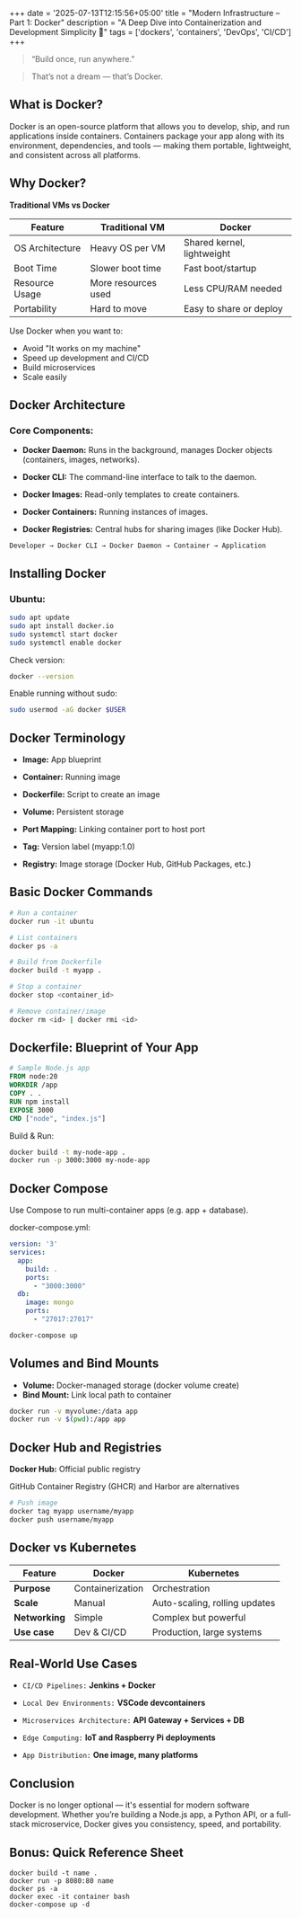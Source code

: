 
+++
date = '2025-07-13T12:15:56+05:00'
title = "Modern Infrastructure – Part 1: Docker"
description = "A Deep Dive into Containerization and Development Simplicity 🐳"
tags = ['dockers', 'containers', 'DevOps', 'CI/CD']
+++


> “Build once, run anywhere.”

> That’s not a dream — that’s Docker.


##  What is Docker? 
Docker is an open-source platform that allows you to develop, ship, and run applications inside containers. Containers package your app along with its environment, dependencies, and tools — making them portable, lightweight, and consistent across all platforms.

## Why Docker? 
 **Traditional VMs vs Docker**

| Feature               | Traditional VM              | Docker                          |
|-----------------------|-----------------------------|----------------------------------|
| OS Architecture       | Heavy OS per VM             | Shared kernel, lightweight       |
| Boot Time             | Slower boot time            | Fast boot/startup                |
| Resource Usage        | More resources used         | Less CPU/RAM needed              |
| Portability           | Hard to move                | Easy to share or deploy          |

Use Docker when you want to:
- Avoid "It works on my machine"
- Speed up development and CI/CD
- Build microservices
- Scale easily

## Docker Architecture
### Core Components:

- **Docker Daemon:** Runs in the background, manages Docker objects (containers, images, networks).

- **Docker CLI:** The command-line interface to talk to the daemon.

- **Docker Images:** Read-only templates to create containers.

- **Docker Containers:** Running instances of images.

- **Docker Registries:** Central hubs for sharing images (like Docker Hub).

```plaintext
Developer → Docker CLI → Docker Daemon → Container → Application
```
## Installing Docker 
### Ubuntu:

```bash
sudo apt update
sudo apt install docker.io
sudo systemctl start docker
sudo systemctl enable docker
```
Check version:

```bash
docker --version
```
Enable running without sudo:

```bash
sudo usermod -aG docker $USER
```
## Docker Terminology 
- **Image:** App blueprint

- **Container:** Running image

- **Dockerfile:** Script to create an image

- **Volume:** Persistent storage

- **Port Mapping:** Linking container port to host port

- **Tag:** Version label (myapp:1.0)

- **Registry:** Image storage (Docker Hub, GitHub Packages, etc.)

## Basic Docker Commands 
```bash
# Run a container
docker run -it ubuntu

# List containers
docker ps -a

# Build from Dockerfile
docker build -t myapp .

# Stop a container
docker stop <container_id>

# Remove container/image
docker rm <id> | docker rmi <id>
```

## Dockerfile: Blueprint of Your App 
```Dockerfile
# Sample Node.js app
FROM node:20
WORKDIR /app
COPY . .
RUN npm install
EXPOSE 3000
CMD ["node", "index.js"]
```

Build & Run:

```bash
docker build -t my-node-app .
docker run -p 3000:3000 my-node-app
```

## Docker Compose 
Use Compose to run multi-container apps (e.g. app + database).

docker-compose.yml:

```yaml
version: '3'
services:
  app:
    build: .
    ports:
      - "3000:3000"
  db:
    image: mongo
    ports:
      - "27017:27017"
```

```bash
docker-compose up
```

## Volumes and Bind Mounts <a name="volumes"></a>
- **Volume:** Docker-managed storage (docker volume create)
- **Bind Mount:** Link local path to container

```bash
docker run -v myvolume:/data app
docker run -v $(pwd):/app app
```
## Docker Hub and Registries 
**Docker Hub:** Official public registry

GitHub Container Registry (GHCR) and Harbor are alternatives

```bash
# Push image
docker tag myapp username/myapp
docker push username/myapp
```

## Docker vs Kubernetes 
| Feature     | Docker                   | Kubernetes                          |
|-------------|--------------------------|--------------------------------------|
| **Purpose** | Containerization         | Orchestration                        |
| **Scale**   | Manual                   | Auto-scaling, rolling updates        |
| **Networking** | Simple                | Complex but powerful                 |
| **Use case** | Dev & CI/CD             | Production, large systems            |


## Real-World Use Cases 
- `CI/CD Pipelines:` **Jenkins + Docker**

- `Local Dev Environments:` **VSCode devcontainers**

- `Microservices Architecture:` **API Gateway + Services + DB**

- `Edge Computing:` **IoT and Raspberry Pi deployments**

- `App Distribution:` **One image, many platforms**

## Conclusion  
Docker is no longer optional — it's essential for modern software development.
Whether you’re building a Node.js app, a Python API, or a full-stack microservice, Docker gives you consistency, speed, and portability.

## Bonus: Quick Reference Sheet
```pgsql
docker build -t name .
docker run -p 8080:80 name
docker ps -a
docker exec -it container bash
docker-compose up -d
```
